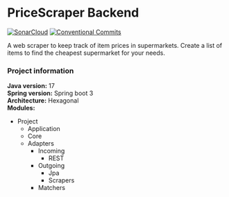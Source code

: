 # PriceScraper Backend

[![SonarCloud](https://github.com/PriceScraper/backend/actions/workflows/build.yml/badge.svg)](https://github.com/PriceScraper/backend/actions/workflows/build.yml)
[![Conventional Commits](https://github.com/PriceScraper/backend/actions/workflows/convential-commits-action.yml/badge.svg)](https://github.com/PriceScraper/backend/actions/workflows/convential-commits-action.yml)

A web scraper to keep track of item prices in supermarkets.
Create a list of items to find the cheapest supermarket for your needs.

### Project information

**Java version:** 17\
**Spring version:** Spring boot 3\
**Architecture:** Hexagonal\
**Modules:**

- Project
    - Application
    - Core
    - Adapters
        - Incoming
            - REST
        - Outgoing
            - Jpa
            - Scrapers
        - Matchers